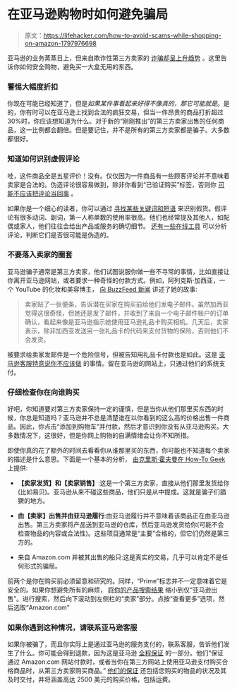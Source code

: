 # 在亚马逊购物时如何避免骗局

> 原文：<https://lifehacker.com/how-to-avoid-scams-while-shopping-on-amazon-1797976698>

亚马逊的业务蒸蒸日上，但来自欺诈性第三方卖家的 [诈骗却呈上升趋势](https://www.forbes.com/sites/wadeshepard/2017/01/02/amazon-scams-on-the-rise-in-2017-as-fraudulent-sellers-run-amok-and-profit-big/#216507a23ea6) 。这里告诉你如何安全购物，避免买一大盒无用的东西。



### 警惕大幅度折扣

你现在可能已经知道了，但是*如果某件事看起来好得不像真的，那它可能就是*。是的，你有时可以在亚马逊上找到合法的疯狂交易，但当一件昂贵的商品打折超过 30%时，你应该想知道为什么。对于新的“刚刚推出”的第三方卖家出售的任何商品，这一比例都会翻倍。但是要记住，并不是所有的第三方卖家都是骗子。大多数都很好。

### 知道如何识别虚假评论

哇，这件商品全是五星评价！没有。仅仅因为一件商品有一些顾客评论并不意味着卖家是合法的。伪造评论很容易做到，除非你看到“已验证购买”标签，否则你 [可能不应该把评论当回事](http://lifehacker.com/when-should-i-trust-online-reviews-1604152436) 。

如果你是一个细心的读者，你可以通过 [寻找某些关键词和短语](http://lifehacker.com/detect-fake-online-reviews-by-knowing-the-right-words-t-5834274) 来识别假货。假评论有很多动词、副词，第一人称单数的使用率很高。他们也经常提及其他人，如配偶或家人，他们往往会给出产品或服务的确切细节。 [还有一些在线工具](https://lifehacker.com/fakespot-analyzes-amazon-reviews-to-spot-fakes-1776485508) 可以分析评论，判断它们是否很可能是伪造的。

### 不要落入卖家的圈套

亚马逊骗子通常是第三方卖家，他们试图说服你做一些不寻常的事情，比如直接让你离开亚马逊网站，或者要求一种奇怪的付款方式。例如，阿列克斯·加西亚，一个 YouTube 的化妆和美容博主， [向 BuzzFeed 新闻](https://www.buzzfeed.com/leticiamiranda/scams-on-amazon?utm_term=.alx7np6dw#.ba946WGyg) 讲述了她的故事:

> 卖家贴了一张便条，告诉潜在买家在购买前给他们发电子邮件。虽然加西亚觉得这很奇怪，但她还是发了邮件，并收到了来自一个电子邮件帐户的订单确认，看起来像是亚马逊指示她使用亚马逊礼品卡购买相机。几天后，卖家表示，除非加西亚发送另一张礼品卡的代码来支付货物的保险，否则他们不会发货。

被要求给卖家发邮件是一个危险信号，但被告知用礼品卡付款也是如此。这是 [亚马逊客服特意说你不应该做](https://www.amazon.com/gp/help/customer/display.html?asc_campaign=InlineText&asc_refurl=https://lifehacker.com/how-to-avoid-scams-while-shopping-on-amazon-1797976698&asc_source=&nodeId=201598610&tag=kinjalifehackerlink-20) 的事情。留在亚马逊的网站上，只通过他们的系统支付。

### 仔细检查你在向谁购买

好吧，你知道要对第三方卖家保持一定的谨慎，但是当你从他们那里买东西的时候，你总是知道吗？亚马逊并不总是清楚谁在以你看到的这么高的价格出售一件商品。因此，你点击“添加到购物车”并付款，然后才意识到你没有从亚马逊购买。大多数情况下，这很好，但是你网上购物的自满情绪会让你不知所措。

即使你真的花了额外的时间去看看你从谁那里买的东西，你可能也不知道每个卖家的描述是什么意思。下面是一个基本的分析， [由克里斯·霍夫曼在 How-To Geek](https://www.howtogeek.com/267701/i-got-scammed-by-a-counterfeiter-on-amazon-heres-how-you-can-avoid-them/) 上提供:

*   **【卖家发货】和【卖家销售】**:这是一个第三方卖家，直接从他们那里发货给你(比如易贝)。亚马逊从来不碰这些商品，他们只是从中提成。这就是骗子们猖獗的地方。

*   **由【卖家】出售并由亚马逊履行**:由亚马逊履行并不意味着该商品正在由亚马逊出售。第三方卖家将产品送到亚马逊的仓库，然后亚马逊发货给你(可能不会检查物品的内容或合法性)。这些项目通常是“主要”合格的，但它们仍然是第三方的。

*   来自 Amazon.com 并被其出售的船只:这是真实的交易，几乎可以肯定不是任何形式的骗局。

前两个是你在购买前必须留意和研究的。同样，“Prime”标志并不一定意味着它是安全的。如果你想避免所有的麻烦， [将你的产品搜索结果](https://www.howtogeek.com/267701/i-got-scammed-by-a-counterfeiter-on-amazon-heres-how-you-can-avoid-them/) 缩小到仅“亚马逊出售”。进行搜索，然后向下滚动到左侧栏的“卖家”部分。点按“查看更多”选项，然后选取“Amazon.com”

### 如果你遇到这种情况，请联系亚马逊客服

如果你被骗了，而且你实际上是通过亚马逊的服务支付的，联系客服，告诉他们发生了什么。你可能会得到退款，因为这是亚马逊 [全程保证](https://www.amazon.com/gp/help/customer/display.html?asc_campaign=InlineText&asc_refurl=https://lifehacker.com/how-to-avoid-scams-while-shopping-on-amazon-1797976698&asc_source=&nodeId=201889410&tag=kinjalifehackerlink-20) 的一部分。他们“保证通过 Amazon.com 网站付款时，或者当你在第三方网站上使用亚马逊支付购买合格商品时，从第三方卖家购买商品。” [他们的保证](https://www.amazon.com/gp/help/customer/display.html?asc_campaign=InlineText&asc_refurl=https://lifehacker.com/how-to-avoid-scams-while-shopping-on-amazon-1797976698&asc_source=&nodeId=541260&tag=kinjalifehackerlink-20) 还包括您购买的物品的状况及其及时交付，并将涵盖高达 2500 美元的购买价格，包括运费。